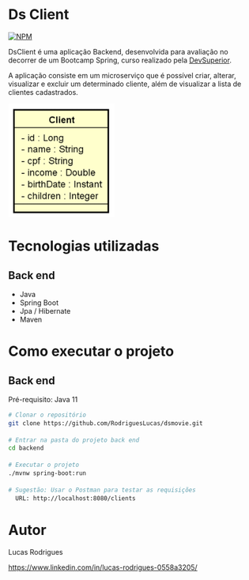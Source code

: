 # Ds Client
[![NPM](https://img.shields.io/npm/l/react)](https://github.com/RodriguesLucas/dsClient/blob/main/LICENSE) 

DsClient é uma aplicação Backend, desenvolvida para avaliação no decorrer de um Bootcamp Spring, curso realizado pela [DevSuperior](https://learn.devsuperior.com/).

A aplicação consiste em um microserviço que é possível criar, alterar, visualizar e excluir um determinado cliente, além de visualizar a lista de clientes cadastrados.

![Modelo Conceitual](https://github.com/RodriguesLucas/dsClient/blob/main/ASSETS/ModeloConceitual.png)

# Tecnologias utilizadas
## Back end
- Java
- Spring Boot
- Jpa / Hibernate
- Maven

# Como executar o projeto
## Back end
Pré-requisito: Java 11

```bash
# Clonar o repositório
git clone https://github.com/RodriguesLucas/dsmovie.git

# Entrar na pasta do projeto back end
cd backend

# Executar o projeto
./mvnw spring-boot:run

# Sugestão: Usar o Postman para testar as requisições
  URL: http://localhost:8080/clients
```
# Autor
Lucas Rodrigues

https://www.linkedin.com/in/lucas-rodrigues-0558a3205/
